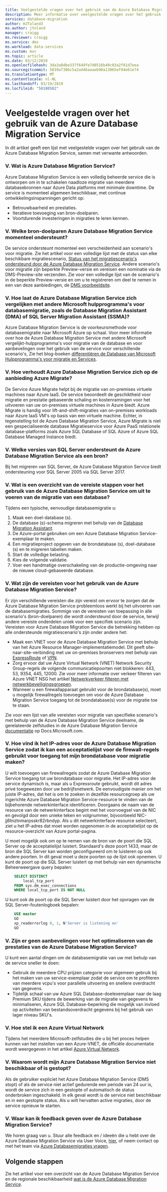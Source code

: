 ```yaml
---
title: Veelgestelde vragen over het gebruik van de Azure Database Migration Service | Microsoft Docs
description: Meer informatie over veelgestelde vragen over het gebruik van de Azure Database Migration Service om uit te voeren van de databasemigraties.
services: database-migration
author: HJToland3
ms.author: jtoland
manager: craigg
ms.reviewer: craigg
ms.service: dms
ms.workload: data-services
ms.custom: mvc
ms.topic: article
ms.date: 03/12/2019
ms.openlocfilehash: 3da3a8dbe337f649fe7d0516b49c03a2f01d7eea
ms.sourcegitcommit: 5839af386c5a2ad46aaaeb90a13065ef94e61e74
ms.translationtype: MT
ms.contentlocale: nl-NL
ms.lasthandoff: 03/19/2019
ms.locfileid: "58180582"
---
```

# <a name="faq-about-using-the-azure-database-migration-service"></a>Veelgestelde vragen over het gebruik van de Azure Database Migration Service
In dit artikel geeft een lijst met veelgestelde vragen over het gebruik van de Azure Database Migration Service, samen met verwante antwoorden.

### <a name="q-what-is-azure-database-migration-service"></a>V. Wat is Azure Database Migration Service?
Azure Database Migration Service is een volledig beheerde service die is ontworpen om in te schakelen naadloze migratie van meerdere databasebronnen naar Azure Data platforms met minimale downtime. De service is momenteel algemeen beschikbaar, met continue ontwikkelingsinspanningen gericht op:
- Betrouwbaarheid en prestaties.
- Iteratieve toevoeging van bron-doelparen.
- Voortdurende investeringen in migraties te leren kennen.

### <a name="q-what-source-target-pairs-does-the-azure-database-migration-service-currently-support"></a>V. Welke bron-doelparen Azure Database Migration Service momenteel ondersteunt?
De service ondersteunt momenteel een verscheidenheid aan scenario's voor migratie. Zie het artikel voor een volledige lijst met de status van elke beschikbare migratiescenario, [Status van het migratiescenario's ondersteund door de Azure Database Migration Service](https://docs.microsoft.com/azure/dms/resource-scenario-status). Andere scenario's voor migratie zijn beperkte Preview-versie en vereisen een nominatie via de DMS-Preview-site verzenden. Zie voor een volledige lijst van de scenario's in de beperkte Preview-versie en om u te registreren om deel te nemen in een van deze aanbiedingen, de [DMS voorbeeldsite](https://aka.ms/dms-preview/).

### <a name="q-how-does-the-azure-database-migration-service-compare-to-other-microsoft-database-migration-tools-such-as-the-database-migration-assistant-dma-or-sql-server-migration-assistant-ssma"></a>V. Hoe laat de Azure Database Migration Service zich vergelijken met andere Microsoft hulpprogramma's voor databasemigratie, zoals de Database Migration Assistant (DMA) of SQL Server Migration Assistant (SSMA)?
Azure Database Migration Service is de voorkeursmethode voor databasemigratie naar Microsoft Azure op schaal. Voor meer informatie over hoe de Azure Database Migration Service met andere Microsoft vergelijkt-hulpprogramma's voor migratie van de database en voor aanbevelingen over het gebruik van de service voor verschillende scenario's, Zie het blog-boeken [differentiëren de Database van Microsoft Hulpprogramma's voor migratie en Services](https://blogs.msdn.microsoft.com/datamigration/2017/10/13/differentiating-microsofts-database-migration-tools-and-services/).

### <a name="q-how-does-the-azure-database-migration-service-compare-to-the-azure-migrate-offering"></a>V. Hoe verhoudt Azure Database Migration Service zich op de aanbieding Azure Migrate?
De Service Azure Migrate helpt bij de migratie van on-premises virtuele machines naar Azure IaaS. De service beoordeelt de geschiktheid voor migratie en prestatie gebaseerde schaling en kostenramingen voor het uitvoeren van uw on-premises virtuele machines in Azure biedt. Azure Migrate is handig voor lift-and-shift-migraties van on-premises workloads naar Azure IaaS VM's op basis van een virtuele machine. Echter, in tegenstelling tot de Azure Database Migration Service, Azure Migrate is niet een gespecialiseerde database Migratieservice voor Azure PaaS relationele database-platforms zoals Azure SQL Database of SQL Azure of Azure SQL Database Managed Instance biedt.

### <a name="q-what-versions-of-sql-server-does-the-azure-database-migration-service-support-as-a-source"></a>V. Welke versies van SQL Server ondersteunt de Azure Database Migration Service als een bron?
Bij het migreren van SQL Server, de Azure Database Migration Service biedt ondersteuning voor SQL Server 2005 via SQL Server 2017.

### <a name="q-what-is-a-summary-of-the-steps-required-to-use-the-azure-database-migration-service-to-perform-a-database-migration"></a>V. Wat is een overzicht van de vereiste stappen voor het gebruik van de Azure Database Migration Service om uit te voeren van de migratie van een database?
Tijdens een typische, eenvoudige databasemigratie u:
1.  Maak een doel-database (s).
2.  De database (s)-schema migreren met behulp van de [Database Migration Assistant](https://www.microsoft.com/en-us/download/details.aspx?id=53595).
3.  De Azure-portal gebruiken om een Azure Database Migration Service-exemplaar te maken.
4.  Een migratieproject opgeven van de brondatabase (s), doel-database (s) en te migreren tabellen maken.
5.  Start de volledige belasting.
6.  Kies de volgende validatie.
7.  Voer een handmatige overschakeling van de productie-omgeving naar de nieuwe cloud-gebaseerde database. 

### <a name="q-what-are-the-prerequisites-for-using-the-azure-database-migration-service"></a>V. Wat zijn de vereisten voor het gebruik van de Azure Database Migration Service?
Er zijn verschillende vereisten die zijn vereist om ervoor te zorgen dat de Azure Database Migration Service probleemloos werkt bij het uitvoeren van de databasemigraties. Sommige van de vereisten van toepassing in alle scenario's (bron-doelparen) die wordt ondersteund door de service, terwijl andere vereiste onderdelen uniek voor een specifiek scenario zijn.
Vereisten voor Azure Database Migration Service die betrekking hebben op alle ondersteunde migratiescenario's zijn onder andere het:
- Maak een VNET voor de Azure Database Migration Service met behulp van het Azure Resource Manager-implementatiemodel. Dit geeft site-naar-site-verbinding met uw on-premises bronservers met behulp van [ExpressRoute](https://docs.microsoft.com/azure/expressroute/expressroute-introduction) of [VPN](https://docs.microsoft.com/azure/vpn-gateway/vpn-gateway-about-vpngateways).
- Zorg ervoor dat uw Azure Virtual Network (VNET) Network Security Group-regels de volgende communicatiepoorten niet blokkeren: 443, 53, 9354, 445, 12000. Zie voor meer informatie over verkeer filteren van Azure VNET NSG het artikel [Netwerkverkeer filteren met netwerkbeveiligingsgroepen](https://docs.microsoft.com/azure/virtual-network/virtual-networks-nsg).
- Wanneer u een firewallapparaat gebruikt voor de brondatabase(s), moet u mogelijk firewallregels toevoegen om voor de Azure Database Migration Service toegang tot de brondatabase(s) voor de migratie toe te staan.
 
Zie voor een lijst van alle vereisten voor migratie van specifieke scenario's met behulp van de Azure Database Migration Service deelname, de gerelateerde zelfstudies in de Azure Database Migration Service [documentatie](https://docs.microsoft.com/azure/dms/dms-overview) op Docs.Microsoft.com.

### <a name="q-how-do-i-find-the-ip-address-for-the-azure-database-migration-service-so-that-i-can-create-an-allow-list-for-the-firewall-rules-used-to-access-my-source-database-for-migration"></a>V. Hoe vind ik het IP-adres voor de Azure Database Migration Service zodat ik kan een acceptatielijst voor de firewall-regels gebruikt voor toegang tot mijn brondatabase voor migratie maken?
U wilt toevoegen van firewallregels zodat de Azure Database Migration Service toegang tot uw brondatabase voor migratie. Het IP-adres voor de service dynamisch is, maar als u Expressroute gebruikt, wordt dit adres privé toegewezen door uw bedrijfsnetwerk. De eenvoudigste manier om het juiste IP-adres, dat het is om te zoeken in dezelfde resourcegroep als uw ingerichte Azure Database Migration Service-resource te vinden van de bijbehorende netwerkinterface identificeren. Doorgaans de naam van de resource van de netwerkinterface begint met het voorvoegsel van de NIC en gevolgd door een unieke teken en volgnummer, bijvoorbeeld NIC-jj6tnztnmarpsskr82rbndyp. Als u dit netwerkinterface resource selecteert, ziet u het IP-adres dat moet worden opgenomen in de acceptatielijst op de resource-overzicht van Azure portal-pagina.

U moet mogelijk ook om op te nemen van de bron van de poort die SQL Server op de acceptatielijst luistert. Standaard's deze poort 1433, maar de bron die SQL Server kan worden geconfigureerd om te luisteren op ook andere poorten. In dit geval moet u deze poorten op de lijst ook opnemen. U kunt de poort op die SQL Server luistert op met behulp van een dynamische Beheerweergave query bepalen:

```sql
    SELECT DISTINCT 
        local_tcp_port 
    FROM sys.dm_exec_connections 
    WHERE local_tcp_port IS NOT NULL
```
U kunt ook de poort op die SQL Server luistert door het opvragen van de SQL Server-foutenlogboek bepalen:

```sql
    USE master
    GO
    xp_readerrorlog 0, 1, N'Server is listening on' 
    GO
```

### <a name="q-are-there-any-recommendations-for-optimizing-the-performance-of-the-azure-database-migration-service"></a>V. Zijn er geen aanbevelingen voor het optimaliseren van de prestaties van de Azure Database Migration Service?
U kunt een aantal dingen om de databasemigratie van uw met behulp van de service sneller te doen:
- Gebruik de meerdere CPU prijzen categorie voor algemeen gebruik bij het maken van uw service-exemplaar zodat de service om te profiteren van meerdere vcpu's voor parallelle uitvoering en snellere overdracht van gegevens.
- Tijdelijk schaal van uw Azure SQL Database-doelexemplaar naar de laag Premium SKU tijdens de bewerking van de migratie van gegevens te minimaliseren, Azure SQL Database-beperking die mogelijk van invloed op activiteiten van bestandsoverdracht gegevens bij het gebruik van lager niveau SKU's.

### <a name="q-how-do-i-set-up-an-azure-virtual-network"></a>V. Hoe stel ik een Azure Virtual Network
Tijdens het meerdere Microsoft-zelfstudies die u bij het proces helpen kunnen van het instellen van een Azure-VNET, de officiële documentatie wordt weergegeven in het artikel [Azure Virtual Network](https://docs.microsoft.com/azure/virtual-network/virtual-networks-overview).

### <a name="q-why-is-my-azure-database-migration-service-unavailable-or-stopped"></a>V. Waarom wordt mijn Azure Database Migration Service niet beschikbaar of is gestopt?
Als de gebruiker expliciet het Azure Database Migration Service (DMS stopt) of als de service niet actief gedurende een periode van 24 uur is, wordt de service zich in een gestopte of automatisch de status onderbroken ingeschakeld. In elk geval wordt is de service niet beschikbaar en in een gestopte status.  Als u wilt hervatten active migraties, door de service opnieuw te starten.

### <a name="q-where-can-i-leave-feedback-about-the-azure-database-migration-service"></a>V. Waar kan ik feedback geven over de Azure Database Migration Service?
We horen graag van u. Stuur alle feedback en / ideeën die u hebt over de Azure Database Migration Service via User Voice, [hier](https://feedback.azure.com/forums/906100-azure-database-migration-service), of neem contact op met het team via [Azure Databasemigraties vragen](mailto:AskAzureDatabaseMigrations@service.microsoft.com).

## <a name="next-steps"></a>Volgende stappen
Zie het artikel voor een overzicht van de Azure Database Migration Service en de regionale beschikbaarheid [wat is de Azure Database Migration Service](dms-overview.md). 
